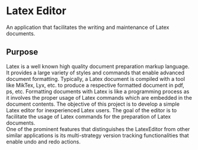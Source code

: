 # Latex Editor
An application that facilitates the writing and maintenance of Latex documents.

## Purpose
Latex is a well known high quality document preparation markup language. It provides a large
variety of styles and commands that enable advanced document formatting. Typically, a Latex document
is compiled with a tool like MikTex, Lyx, etc. to produce a respective formatted document in pdf, ps, etc.
Formatting documents with Latex is like a programming process as it involves the proper usage of Latex
commands which are embedded in the document contents. The objective of this project is to develop a
simple Latex editor for inexperienced Latex users. The goal of the editor is to facilitate the usage of Latex
commands for the preparation of Latex documents.  
One of the prominent features that distinguishes
the LatexEditor from other similar applications is its multi-strategy version tracking functionalities that
enable undo and redo actions. 
